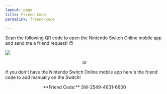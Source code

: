 ```yaml
---
layout: page
title: Friend Code
permalink: friend-code

---
```

Scan the following QR code to open the Nintendo Switch Online mobile app and send me a friend request! 😊

**![](https://res.cloudinary.com/dgzrtvctq/image/upload/v1659376190/nintendo_switch_friend_code_qr_dc8zex.jpg)**

<p align="center">or</p>

If you don't have the Nintendo Switch Online mobile app here's the friend code to add manually on the Switch!

<p align="center">**Friend Code:** SW-2549-4631-6600</p>